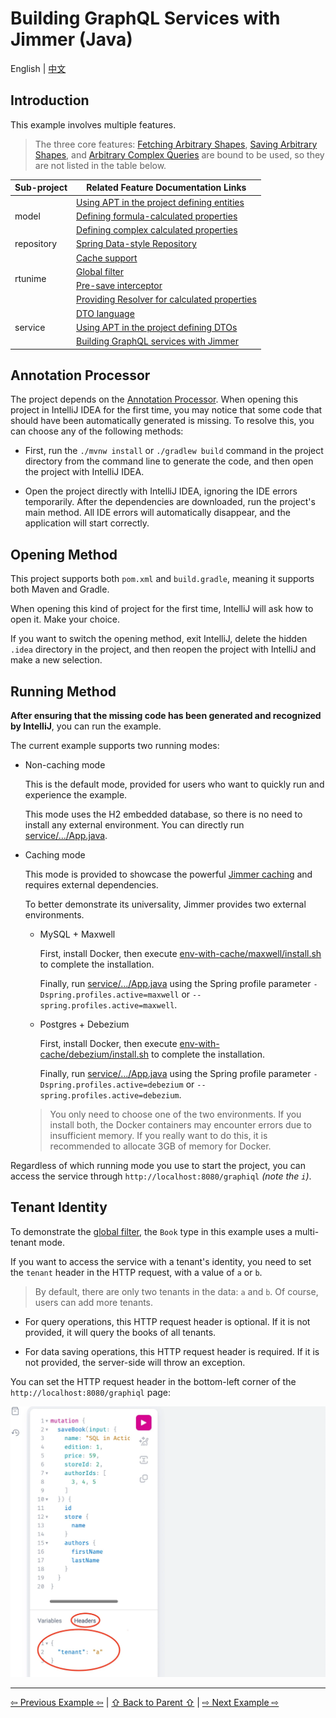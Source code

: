 # Building GraphQL Services with Jimmer (Java)

English | [中文](./README_zh_CN.md)

## Introduction

This example involves multiple features.

> The three core features: [Fetching Arbitrary Shapes](https://babyfish-ct.github.io/jimmer-doc/docs/quick-view/fetch/), [Saving Arbitrary Shapes](https://babyfish-ct.github.io/jimmer-doc/docs/quick-view/fetch/), and [Arbitrary Complex Queries](https://babyfish-ct.github.io/jimmer-doc/docs/quick-view/dsl/) are bound to be used, so they are not listed in the table below.

<table>
<thead>
<tr>
<th>Sub-project</th>
<th>Related Feature Documentation Links</th>
</tr>
</thead>
<tbody>
<tr>
<td rowspan="3">model</td>
<td>
<a href="https://babyfish-ct.github.io/jimmer-doc/docs/overview/apt-ksp">Using APT in the project defining entities</a>
</td>
</tr>
<tr>
<td>
<a href="https://babyfish-ct.github.io/jimmer-doc/docs/mapping/advanced/calculated/formula">Defining formula-calculated properties</a>
</td>
</tr>
<tr>
<td>
<a href="https://babyfish-ct.github.io/jimmer-doc/docs/mapping/advanced/calculated/transient">Defining complex calculated properties</a>
</td>
</tr>
<tr>
<td>repository</td>
<td>
<a href="https://babyfish-ct.github.io/jimmer-doc/docs/spring/repository/">Spring Data-style Repository</a>
</td>
</tr>
<tr>
</tr>
<tr>
<tr>
<td rowspan="4">rtunime</td>
<td>
<a href="https://babyfish-ct.github.io/jimmer-doc/docs/cache/">Cache support</a>
</td>
</tr>
<tr>
<td>
<a href="https://babyfish-ct.github.io/jimmer-doc/docs/query/global-filter/">Global filter</a>
</td>
</tr>
<tr>
<td>
<a href="https://babyfish-ct.github.io/jimmer-doc/docs/mutation/draft-interceptor">Pre-save interceptor</a>
</td>
</tr>
<tr>
<td>
<a href="https://babyfish-ct.github.io/jimmer-doc/docs/mapping/advanced/calculated/transient">Providing Resolver for calculated properties</a></td>
</tr>
<tr>
<td rowspan="3">service</td>
<td>
<a href="https://babyfish-ct.github.io/jimmer-doc/docs/object/view/dto-language">DTO language</a>
</td>
</tr>
<tr>
<td><a href="https://babyfish-ct.github.io/jimmer-doc/docs/overview/apt-ksp">Using APT in the project defining DTOs</a></td>
</tr>
<tr>
<td>
<a href="https://babyfish-ct.github.io/jimmer-doc/docs/graphql/">Building GraphQL services with Jimmer</a>
</td>
</tr>
</tbody>
</table>

## Annotation Processor

The project depends on the [Annotation Processor](https://www.jetbrains.com/help/idea/annotation-processors-support.html). When opening this project in IntelliJ IDEA for the first time, you may notice that some code that should have been automatically generated is missing. To resolve this, you can choose any of the following methods:

- First, run the `./mvnw install` or `./gradlew build` command in the project directory from the command line to generate the code, and then open the project with IntelliJ IDEA.

- Open the project directly with IntelliJ IDEA, ignoring the IDE errors temporarily. After the dependencies are downloaded, run the project's main method. All IDE errors will automatically disappear, and the application will start correctly.

## Opening Method

This project supports both `pom.xml` and `build.gradle`, meaning it supports both Maven and Gradle.

When opening this kind of project for the first time, IntelliJ will ask how to open it. Make your choice.

If you want to switch the opening method, exit IntelliJ, delete the hidden `.idea` directory in the project, and then reopen the project with IntelliJ and make a new selection.

## Running Method

**After ensuring that the missing code has been generated and recognized by IntelliJ**, you can run the example.

The current example supports two running modes:

-   Non-caching mode

    This is the default mode, provided for users who want to quickly run and experience the example.

    This mode uses the H2 embedded database, so there is no need to install any external environment. You can directly run [service/.../App.java](./service/src/main/java/org/babyfish/jimmer/sql/example/App.java).

-   Caching mode

    This mode is provided to showcase the powerful [Jimmer caching](https://babyfish-ct.github.io/jimmer-doc/docs/cache/) and requires external dependencies.

    To better demonstrate its universality, Jimmer provides two external environments.

    -   MySQL + Maxwell

        First, install Docker, then execute [env-with-cache/maxwell/install.sh](../../env-with-cache/maxwell/install.sh) to complete the installation.

        Finally, run [service/.../App.java](./service/src/main/java/org/babyfish/jimmer/sql/example/App.java) using the Spring profile parameter `-Dspring.profiles.active=maxwell` or `--spring.profiles.active=maxwell`.

    -   Postgres + Debezium

        First, install Docker, then execute [env-with-cache/debezium/install.sh](../../env-with-cache/debezium/install.sh) to complete the installation.

        Finally, run [service/.../App.java](./service/src/main/java/org/babyfish/jimmer/sql/example/App.java) using the Spring profile parameter `-Dspring.profiles.active=debezium` or `--spring.profiles.active=debezium`.

    > You only need to choose one of the two environments. If you install both, the Docker containers may encounter errors due to insufficient memory. If you really want to do this, it is recommended to allocate 3GB of memory for Docker.

Regardless of which running mode you use to start the project, you can access the service through `http://localhost:8080/graphiql` *(note the `i`)*.

## Tenant Identity

To demonstrate the [global filter](https://babyfish-ct.github.io/jimmer-doc/docs/query/global-filter/), the `Book` type in this example uses a multi-tenant mode.

If you want to access the service with a tenant's identity, you need to set the `tenant` header in the HTTP request, with a value of `a` or `b`.

> By default, there are only two tenants in the data: `a` and `b`. Of course, users can add more tenants.

-   For query operations, this HTTP request header is optional. If it is not provided, it will query the books of all tenants.

-   For data saving operations, this HTTP request header is required. If it is not provided, the server-side will throw an exception.

You can set the HTTP request header in the bottom-left corner of the `http://localhost:8080/graphiql` page:

![tenant](../../__internal/graphiql-headers.webp)

---

[⇦ Previous Example ⇦](../jimmer-sql) | [⇧ Back to Parent ⇧](../) | [⇨ Next Example ⇨](../jimmer-cloud)
